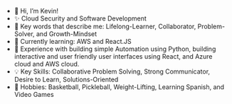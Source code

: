 - 👋 Hi, I’m Kevin!
- ✨ Cloud Security and Software Development
- 🌱 Key words that describe me: Lifelong-Learner, Collaborator, Problem-Solver, and Growth-Mindset
- 📗 Currently learning: AWS and React.JS
- 👀 Experience with building simple Automation using Python, building interactive and user friendly user interfaces using React, and Azure cloud and AWS cloud.
- 💡 Key Skills: Collaborative Problem Solving, Strong Communicator, Desire to Learn, Solutions-Oriented
- 🏀 Hobbies: Basketball, Pickleball, Weight-Lifting, Learning Spanish, and Video Games


<!---
earkevin11/earkevin11 is a ✨ special ✨ repository because its `README.md` (this file) appears on your GitHub profile.
You can click the Preview link to take a look at your changes.
--->
